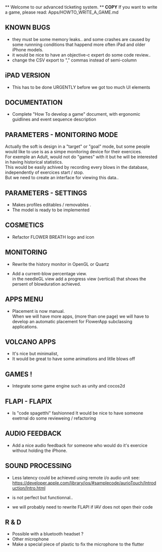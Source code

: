 ** Welcome to our advanced ticketing system. **
**COPY**
If you want to write a game, please read:
 Apps/HOWTO_WRITE_A_GAME.md

## KNOWN BUGS 
- they must be some memory leaks.. and some crashes are caused by some runnning conditions that happend more often iPad and older iPhone models.
- it would be nice to have an objective-c expert do some code review.. 
- change the CSV export to "," commas instead of semi-column

## iPAD VERSION
- This has to be done URGENTLY before we got too much UI elements

## DOCUMENTATION 
- Complete "How To develop a game" document, with ergonomic guidlines and event sequence description
 

## PARAMETERS - MONITORING MODE
Actually the soft is design in a "target" or "goal" mode, but some people would like to use is as a simpe monitoring device for their exercices.  
For exemple an Adult, would not do "games" with it but he will be interested in having historical statistics.  
This would be easily achived by recording every blows in the database, independently of exercices start / stop.   
But we need to create an interface for viewing this data..

## PARAMETERS - SETTINGS
- Makes profiles editables / removables .
- The model is ready to be implemented

## COSMETICS
- Refactor FLOWER BREATH logo and icon

## MONITORING
- Rewrite the history monitor in OpenGL or Quartz

- Add a current-blow percentage view.  
 in the needleGL view add a progress view (vertical) that shows the persent of blowduration achieved.

## APPS MENU
- Placement is now manual.  
  When we will have more apps, 
  (more than one page) we will have to develop an automatic placement
  for FlowerApp subclassing applications.

## VOLCANO APPS
- It's nice but minimalist, 
- It would be great to have some animations and litlle blows off 

## GAMES !
- Integrate some game engine such as unity and cocos2d

## FLAPI - FLAPIX
- Is  "code spagetthi" fashionned
It would be nice to have someone exetrnal do some revieweing / refactoring

## AUDIO FEEDBACK
- Add a nice audio feedback for someone who would do it's exercice without holding the iPhone.

## SOUND PROCESSING
- Less latency could be achieved using remote i/o audio unit
see: https://developer.apple.com/library/ios/#samplecode/aurioTouch/Introduction/Intro.html

- is not perfect but functionnal..
- we will probably need to rewrite FLAPI if IAV does not open their code

## R & D
- Possible with a bluetooth headset ?
- Other microphone
- Make a special piece of plastic to fix the microphone to the flutter




